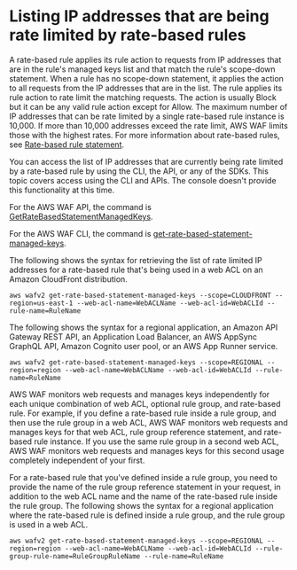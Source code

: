 # Listing IP addresses that are being rate limited by rate\-based rules<a name="listing-managed-ips"></a>

A rate\-based rule applies its rule action to requests from IP addresses that are in the rule's managed keys list and that match the rule's scope\-down statement\. When a rule has no scope\-down statement, it applies the action to all requests from the IP addresses that are in the list\. The rule applies its rule action to rate limit the matching requests\. The action is usually Block but it can be any valid rule action except for Allow\. The maximum number of IP addresses that can be rate limited by a single rate\-based rule instance is 10,000\. If more than 10,000 addresses exceed the rate limit, AWS WAF limits those with the highest rates\. For more information about rate\-based rules, see [Rate\-based rule statement](waf-rule-statement-type-rate-based.md)\. 

You can access the list of IP addresses that are currently being rate limited by a rate\-based rule by using the CLI, the API, or any of the SDKs\. This topic covers access using the CLI and APIs\. The console doesn't provide this functionality at this time\. 

For the AWS WAF API, the command is [GetRateBasedStatementManagedKeys](https://docs.aws.amazon.com/waf/latest/APIReference/API_GetRateBasedStatementManagedKeys.html)\.

For the AWS WAF CLI, the command is [get\-rate\-based\-statement\-managed\-keys](https://docs.aws.amazon.com/cli/latest/reference/wafv2/get-rate-based-statement-managed-keys.html)\. 

The following shows the syntax for retrieving the list of rate limited IP addresses for a rate\-based rule that's being used in a web ACL on an Amazon CloudFront distribution\.

```
aws wafv2 get-rate-based-statement-managed-keys --scope=CLOUDFRONT --region=us-east-1 --web-acl-name=WebACLName --web-acl-id=WebACLId --rule-name=RuleName
```

The following shows the syntax for a regional application, an Amazon API Gateway REST API, an Application Load Balancer, an AWS AppSync GraphQL API, Amazon Cognito user pool, or an AWS App Runner service\. 

```
aws wafv2 get-rate-based-statement-managed-keys --scope=REGIONAL --region=region --web-acl-name=WebACLName --web-acl-id=WebACLId --rule-name=RuleName
```

AWS WAF monitors web requests and manages keys independently for each unique combination of web ACL, optional rule group, and rate\-based rule\. For example, if you define a rate\-based rule inside a rule group, and then use the rule group in a web ACL, AWS WAF monitors web requests and manages keys for that web ACL, rule group reference statement, and rate\-based rule instance\. If you use the same rule group in a second web ACL, AWS WAF monitors web requests and manages keys for this second usage completely independent of your first\.

For a rate\-based rule that you've defined inside a rule group, you need to provide the name of the rule group reference statement in your request, in addition to the web ACL name and the name of the rate\-based rule inside the rule group\. The following shows the syntax for a regional application where the rate\-based rule is defined inside a rule group, and the rule group is used in a web ACL\. 

```
aws wafv2 get-rate-based-statement-managed-keys --scope=REGIONAL --region=region --web-acl-name=WebACLName --web-acl-id=WebACLId --rule-group-rule-name=RuleGroupRuleName --rule-name=RuleName
```